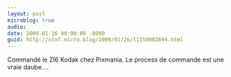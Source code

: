 ```yaml
---
layout: post
microblog: true
audio: 
date: 2009-01-26 00:00:00 -0000
guid: http://xtof.micro.blog/2009/01/26/t1150002694.html
---
```

Commandé le ZI6 Kodak chez Pixmania. Le process de commande est une vraie daube....
